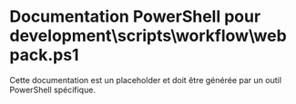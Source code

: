 # Documentation PowerShell pour development\scripts\workflow\webpack.ps1

Cette documentation est un placeholder et doit être générée par un outil PowerShell spécifique.
